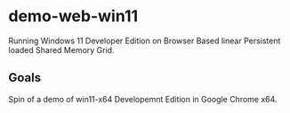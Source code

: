 # demo-web-win11
Running Windows 11 Developer Edition on Browser Based linear Persistent loaded Shared Memory Grid.

## Goals
Spin of a demo of  win11-x64 Developemnt Edition in Google Chrome x64.
